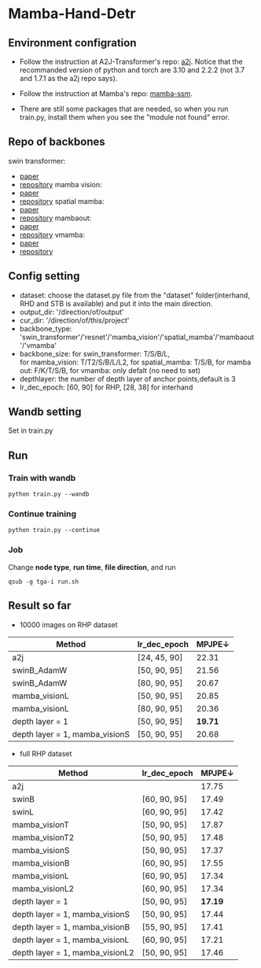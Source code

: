 # Mamba-Hand-Detr
## Environment configration
- Follow the instruction at A2J-Transformer's repo: [a2j](https://github.com/ChanglongJiangGit/A2J-Transformer/tree/main).
Notice that the recommanded version of python and torch are 3.10 and 2.2.2 (not 3.7 and 1.7.1 as the a2j repo says).

- Follow the instruction at Mamba's repo: [mamba-ssm](https://github.com/state-spaces/mamba).
- There are still some packages that are needed, so when you run train.py, install them when you see the "module not found" error.
## Repo of backbones
swin transformer:
- [paper](https://arxiv.org/pdf/2103.14030)  
- [repository](https://github.com/microsoft/Swin-Transformer)
mamba vision:
- [paper](https://arxiv.org/pdf/2407.08083)  
- [repository](https://github.com/NVlabs/MambaVision)
spatial mamba:
- [paper](https://arxiv.org/pdf/2410.15091)  
- [repository](https://github.com/EdwardChasel/Spatial-Mamba)
mambaout:
- [paper](https://arxiv.org/pdf/2405.07992)  
- [repository](https://github.com/yuweihao/MambaOut)
vmamba:
- [paper](https://arxiv.org/pdf/2401.10166)  
- [repository](https://github.com/MzeroMiko/VMamba)


## Config setting
- dataset: choose the dataset.py file from the "dataset" folder(interhand, RHD and STB is available) and put it into the main direction. 
- output_dir: '/direction/of/output'
- cur_dir: '/direction/of/this/project'
- backbone_type: 'swin_transformer'/'resnet'/'mamba_vision'/'spatial_mamba'/'mambaout'/'vmamba'
- backbone_size: for swin_transformer: T/S/B/L,  
for mamba_vision: T/T2/S/B/L/L2,
for spatial_mamba: T/S/B,
for mamba out: F/K/T/S/B,
for vmamba: only defalt (no need to set)
- depthlayer: the number of depth layer of anchor points,default is 3
- lr_dec_epoch: [60, 90] for RHP, [28, 38] for interhand
## Wandb setting
Set in train.py
## Run
### Train with wandb
```python train.py --wandb```
### Continue training
```python train.py --continue```
### Job
Change **node type**, **run time**, **file direction**, and run  

```qsub -g tga-i run.sh```
## Result so far
- 10000 images on RHP dataset

|Method|lr_dec_epoch|MPJPE↓|
|-|-|-|
|a2j|[24, 45, 90]|22.31|
|swinB_AdamW|[50, 90, 95]|21.56|
|swinB_AdamW|[80, 90, 95]|20.67|
|mamba_visionL|[50, 90, 95]|20.85|
|mamba_visionL|[80, 90, 95]|20.36|
|depth layer = 1|[50, 90, 95]|**19.71**|
|depth layer = 1, mamba_visionS|[50, 90, 95]|20.68|
- full RHP dataset

|Method|lr_dec_epoch|MPJPE↓|
|-|-|-|
|a2j||17.75|
|swinB|[60, 90, 95]|17.49|
|swinL|[60, 90, 95]|17.42|
|mamba_visionT|[50, 90, 95]|17.87|
|mamba_visionT2|[50, 90, 95]|17.48|
|mamba_visionS|[50, 90, 95]|17.37|
|mamba_visionB|[60, 90, 95]|17.55|
|mamba_visionL|[60, 90, 95]|17.34|
|mamba_visionL2|[60, 90, 95]|17.34|
|depth layer = 1|[50, 90, 95]|**17.19**|
|depth layer = 1, mamba_visionS|[50, 90, 95]|17.44|
|depth layer = 1, mamba_visionB|[55, 90, 95]|17.41|
|depth layer = 1, mamba_visionL|[60, 90, 95]|17.21|
|depth layer = 1, mamba_visionL2|[50, 90, 95]|17.46|
